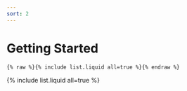```yaml
---
sort: 2
---
```


# Getting Started

```
{% raw %}{% include list.liquid all=true %}{% endraw %}
```

{% include list.liquid all=true %}